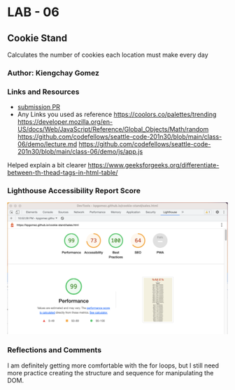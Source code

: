 # LAB - 06

## Cookie Stand

Calculates the number of cookies each location must make every day

### Author: Kiengchay Gomez

### Links and Resources

* [submission PR](http://xyz.com)
* Any Links you used as reference
https://coolors.co/palettes/trending
https://developer.mozilla.org/en-US/docs/Web/JavaScript/Reference/Global_Objects/Math/random 
https://github.com/codefellows/seattle-code-201n30/blob/main/class-06/demo/lecture.md
https://github.com/codefellows/seattle-code-201n30/blob/main/class-06/demo/js/app.js

Helped explain <thead> a bit clearer
https://www.geeksforgeeks.org/differentiate-between-th-thead-tags-in-html-table/ 

### Lighthouse Accessibility Report Score

![Lighthouse Accessibility Report](./img/Screenshot%202023-02-23%20at%2010.55.24%20PM.png)

### Reflections and Comments

I am definitely getting more comfortable with the for loops, but I still need more practice creating the structure and sequence for manipulating the DOM. 
